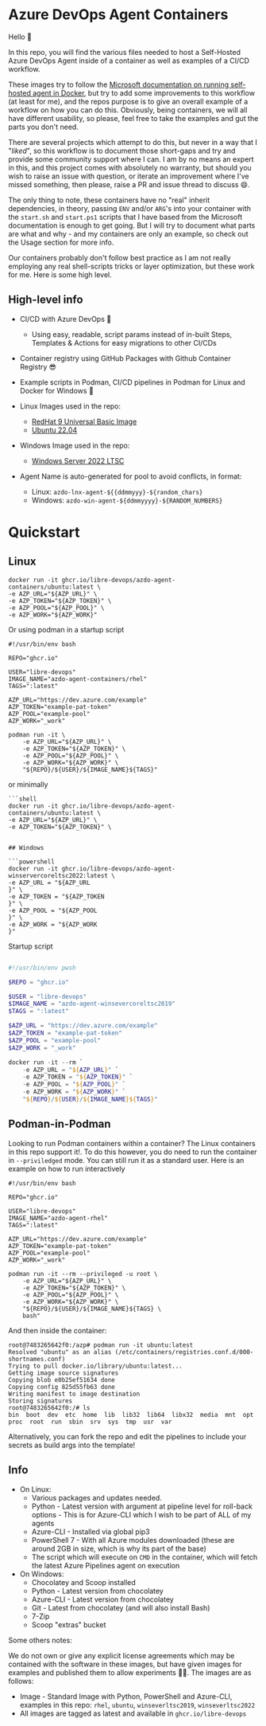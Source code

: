 # Azure DevOps Agent Containers

Hello :wave:

In this repo, you will find the various files needed to host a Self-Hosted Azure DevOps Agent inside of a container as
well as examples of a CI/CD workflow.

These images try to follow
the [Microsoft documentation on running self-hosted agent in Docker](https://docs.microsoft.com/en-us/azure/devops/pipelines/agents/docker?view=azure-devops),
but try to add some improvements to this workflow (at least for me), and the repos purpose is to give an overall example
of a workflow on how you can do this. Obviously, being containers, we will all have different usability, so please, feel
free to take the examples and gut the parts you don't need.

There are several projects which attempt to do this, but never in a way that I "_liked_", so this workflow is to
document those short-gaps and try and provide some community support where I can. I am by no means an expert in this,
and this project comes with absolutely no warranty, but should you wish to raise an issue with question, or iterate an
improvement where I've missed something, then please, raise a PR and issue thread to discuss :smile:.

The only thing to note, these containers have no "real" inherit dependencies, in theory, passing `ENV` and/or `ARG`'s
into your container with the `start.sh` and `start.ps1` scripts that I have based from the Microsoft documentation is
enough to get going. But I will try to document what parts are what and why - and my containers are only an example, so
check out the Usage section for more info.

Our containers probably don't follow best practice as I am not really employing any real shell-scripts tricks or layer
optimization, but these work for me. Here is some high level.

## High-level info

- CI/CD with Azure DevOps :rocket:
    - Using easy, readable, script params instead of in-built Steps, Templates & Actions for easy migrations to other
      CI/CDs
- Container registry using GitHub Packages with Github Container Registry :sunglasses:
- Example scripts in Podman, CI/CD pipelines in Podman for Linux and Docker for Windows :whale:
- Linux Images used in the repo:
    - [RedHat 9 Universal Basic Image ](https://catalog.redhat.com/software/container-stacks/detail/5ec53f50ef29fd35586d9a56)
    - [Ubuntu 22.04](https://hub.docker.com/_/ubuntu)

- Windows Image used in the repo:
    - [Windows Server 2022 LTSC](https://hub.docker.com/_/microsoft-windows-server/)

- Agent Name is auto-generated for pool to avoid conflicts, in format:
    - Linux: `azdo-lnx-agent-${{ddmmyyy}-${random_chars}`
    - Windows: `azdo-win-agent-${ddmmyyyy}-${RANDOM_NUMBERS}`

# Quickstart

## Linux

```shell
docker run -it ghcr.io/libre-devops/azdo-agent-containers/ubuntu:latest \
-e AZP_URL="${AZP_URL}" \
-e AZP_TOKEN="${AZP_TOKEN}" \
-e AZP_POOL="${AZP_POOL}" \
-e AZP_WORK="${AZP_WORK}"
```

Or using podman in a startup script

```shell
#!/usr/bin/env bash

REPO="ghcr.io"

USER="libre-devops"
IMAGE_NAME="azdo-agent-containers/rhel"
TAGS=":latest"

AZP_URL="https://dev.azure.com/example"
AZP_TOKEN="example-pat-token"
AZP_POOL="example-pool"
AZP_WORK="_work"

podman run -it \
    -e AZP_URL="${AZP_URL}" \
    -e AZP_TOKEN="${AZP_TOKEN}" \
    -e AZP_POOL="${AZP_POOL}" \
    -e AZP_WORK="${AZP_WORK}" \
    "${REPO}/${USER}/${IMAGE_NAME}${TAGS}"
```

or minimally

```shell
```shell
docker run -it ghcr.io/libre-devops/azdo-agent-containers/ubuntu:latest \
-e AZP_URL="${AZP_URL}" \
-e AZP_TOKEN="${AZP_TOKEN}" \
```

```

## Windows

```powershell
docker run -it ghcr.io/libre-devops/azdo-agent-winservercoreltsc2022:latest \
-e AZP_URL = "${AZP_URL
}" \
-e AZP_TOKEN = "${AZP_TOKEN
}" \
-e AZP_POOL = "${AZP_POOL
}" \
-e AZP_WORK = "${AZP_WORK
}"
```

Startup script

```powershell

#!/usr/bin/env pwsh

$REPO = "ghcr.io"

$USER = "libre-devops"
$IMAGE_NAME = "azdo-agent-winsevercoreltsc2019"
$TAGS = ":latest"

$AZP_URL = "https://dev.azure.com/example"
$AZP_TOKEN = "example-pat-token"
$AZP_POOL = "example-pool"
$AZP_WORK = "_work"

docker run -it --rm `
    -e AZP_URL = "${AZP_URL}" `
    -e AZP_TOKEN = "${AZP_TOKEN}" `
    -e AZP_POOL = "${AZP_POOL}" `
    -e AZP_WORK = "${AZP_WORK}" `
    "${REPO}/${USER}/${IMAGE_NAME}${TAGS}"
```

## Podman-in-Podman

Looking to run Podman containers within a container? The Linux containers in this repo support it!. To do this however,
you do need to run the container in `--priviledged` mode. You can still run it as a standard user. Here is an example on
how to run interactively

```shell
#!/usr/bin/env bash

REPO="ghcr.io"

USER="libre-devops"
IMAGE_NAME="azdo-agent-rhel"
TAGS=":latest"

AZP_URL="https://dev.azure.com/example"
AZP_TOKEN="example-pat-token"
AZP_POOL="example-pool"
AZP_WORK="_work"

podman run -it --rm --privileged -u root \
    -e AZP_URL="${AZP_URL}" \
    -e AZP_TOKEN="${AZP_TOKEN}" \
    -e AZP_POOL="${AZP_POOL}" \
    -e AZP_WORK="${AZP_WORK}" \
    "${REPO}/${USER}/${IMAGE_NAME}${TAGS} \
    bash"
```

And then inside the container:

```shell
root@7483265642f0:/azp# podman run -it ubuntu:latest
Resolved "ubuntu" as an alias (/etc/containers/registries.conf.d/000-shortnames.conf)
Trying to pull docker.io/library/ubuntu:latest...
Getting image source signatures
Copying blob e0b25ef51634 done
Copying config 825d55fb63 done
Writing manifest to image destination
Storing signatures
root@7483265642f0:/# ls
bin  boot  dev  etc  home  lib  lib32  lib64  libx32  media  mnt  opt  proc  root  run  sbin  srv  sys  tmp  usr  var
```

Alternatively, you can fork the repo and edit the pipelines to include your secrets as build args into the template!

## Info

- On Linux:
    - Various packages and updates needed.
    - Python - Latest version with argument at pipeline level for roll-back options - This is for Azure-CLI which I wish
      to be part of ALL of my agents
    - Azure-CLI - Installed via global pip3
    - PowerShell 7 - With all Azure modules downloaded (these are around 2GB in size, which is why its part of the base)
    - The script which will execute on `CMD` in the container, which will fetch the latest Azure Pipelines agent on
      execution
- On Windows:
    - Chocolatey and Scoop installed
    - Python - Latest version from chocolatey
    - Azure-CLI - Latest version from chocolatey
    - Git - Latest from chocolatey (and will also install Bash)
    - 7-Zip
    - Scoop "extras" bucket

Some others notes:

We do not own or give any explicit license agreements which may be contained with the software in these images, but have
given images for examples and published them to allow experiments :scientist:. The images are as follows:

- Image - Standard Image with Python, PowerShell and Azure-CLI, examples in this
  repo:  `rhel`, `ubuntu`, `winseverltsc2019`, `winseverltsc2022`
- All images are tagged as latest and available in `ghcr.io/libre-devops`
